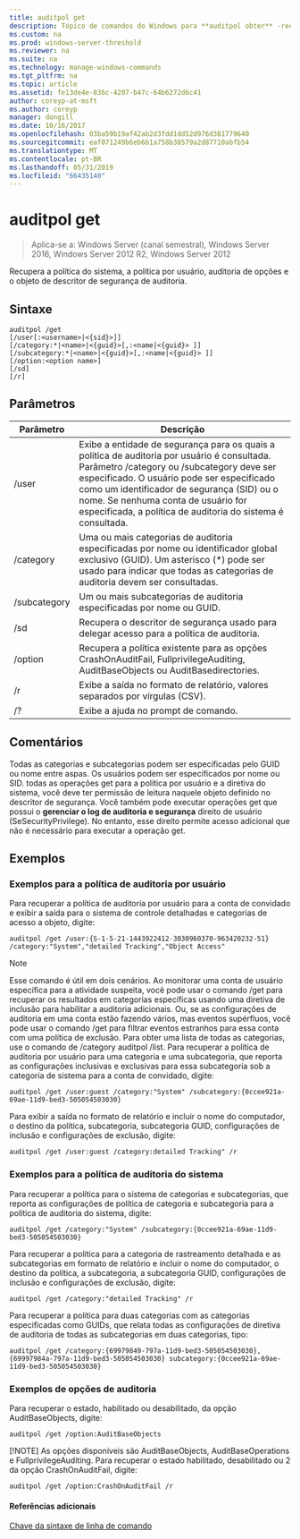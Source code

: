 ```yaml
---
title: auditpol get
description: Tópico de comandos do Windows para **auditpol obter** -recupera a política do sistema, a política por usuário, auditoria de opções e o objeto de descritor de segurança de auditoria.
ms.custom: na
ms.prod: windows-server-threshold
ms.reviewer: na
ms.suite: na
ms.technology: manage-windows-commands
ms.tgt_pltfrm: na
ms.topic: article
ms.assetid: fe13de4e-836c-4207-b47c-64b6272d6c41
author: coreyp-at-msft
ms.author: coreyp
manager: dongill
ms.date: 10/16/2017
ms.openlocfilehash: 03ba59b19af42ab2d3fdd1dd52d976d381779640
ms.sourcegitcommit: eaf071249b6eb6b1a758b38579a2d87710abfb54
ms.translationtype: MT
ms.contentlocale: pt-BR
ms.lasthandoff: 05/31/2019
ms.locfileid: "66435140"
---
```

# <a name="auditpol-get"></a>auditpol get

>Aplica-se a: Windows Server (canal semestral), Windows Server 2016, Windows Server 2012 R2, Windows Server 2012

Recupera a política do sistema, a política por usuário, auditoria de opções e o objeto de descritor de segurança de auditoria.

## <a name="syntax"></a>Sintaxe
```
auditpol /get 
[/user[:<username>|<{sid}>]]
[/category:*|<name>|<{guid}>[,:<name|<{guid}> ]]
[/subcategory:*|<name>|<{guid}>[,:<name|<{guid}> ]]
[/option:<option name>]
[/sd]
[/r]
```
## <a name="parameters"></a>Parâmetros

|  Parâmetro   |                                                                                                                                         Descrição                                                                                                                                          |
|--------------|----------------------------------------------------------------------------------------------------------------------------------------------------------------------------------------------------------------------------------------------------------------------------------------------|
|    /user     | Exibe a entidade de segurança para os quais a política de auditoria por usuário é consultada. Parâmetro /category ou /subcategory deve ser especificado. O usuário pode ser especificado como um identificador de segurança (SID) ou o nome. Se nenhuma conta de usuário for especificada, a política de auditoria do sistema é consultada. |
|  /category   |                                                          Uma ou mais categorias de auditoria especificadas por nome ou identificador global exclusivo (GUID). Um asterisco (\*) pode ser usado para indicar que todas as categorias de auditoria devem ser consultadas.                                                          |
| /subcategory |                                                                                                                  Um ou mais subcategorias de auditoria especificadas por nome ou GUID.                                                                                                                  |
|     /sd      |                                                                                                        Recupera o descritor de segurança usado para delegar acesso para a política de auditoria.                                                                                                        |
|   /option    |                                                                              Recupera a política existente para as opções CrashOnAuditFail, FullprivilegeAuditing, AuditBaseObjects ou AuditBasedirectories.                                                                               |
|      /r      |                                                                                                              Exibe a saída no formato de relatório, valores separados por vírgulas (CSV).                                                                                                              |
|      /?      |                                                                                                                             Exibe a ajuda no prompt de comando.                                                                                                                             |

## <a name="remarks"></a>Comentários
Todas as categorias e subcategorias podem ser especificadas pelo GUID ou nome entre aspas. Os usuários podem ser especificados por nome ou SID.
todas as operações get para a política por usuário e a diretiva do sistema, você deve ter permissão de leitura naquele objeto definido no descritor de segurança. Você também pode executar operações get que possui o **gerenciar o log de auditoria e segurança** direito de usuário (SeSecurityPrivilege). No entanto, esse direito permite acesso adicional que não é necessário para executar a operação get.
## <a name="BKMK_examples"></a>Exemplos
### <a name="examples-for-the-per-user-audit-policy"></a>Exemplos para a política de auditoria por usuário
Para recuperar a política de auditoria por usuário para a conta de convidado e exibir a saída para o sistema de controle detalhadas e categorias de acesso a objeto, digite:
```
auditpol /get /user:{S-1-5-21-1443922412-3030960370-963420232-51} /category:"System","detailed Tracking","Object Access"
```
> [!NOTE]
> Esse comando é útil em dois cenários. Ao monitorar uma conta de usuário específica para a atividade suspeita, você pode usar o comando /get para recuperar os resultados em categorias específicas usando uma diretiva de inclusão para habilitar a auditoria adicionais. Ou, se as configurações de auditoria em uma conta estão fazendo vários, mas eventos supérfluos, você pode usar o comando /get para filtrar eventos estranhos para essa conta com uma política de exclusão. Para obter uma lista de todas as categorias, use o comando de /category auditpol /list.
> Para recuperar a política de auditoria por usuário para uma categoria e uma subcategoria, que reporta as configurações inclusivas e exclusivas para essa subcategoria sob a categoria de sistema para a conta de convidado, digite:
> ```
> auditpol /get /user:guest /category:"System" /subcategory:{0ccee921a-69ae-11d9-bed3-505054503030}
> ```
> Para exibir a saída no formato de relatório e incluir o nome do computador, o destino da política, subcategoria, subcategoria GUID, configurações de inclusão e configurações de exclusão, digite:
> ```
> auditpol /get /user:guest /category:detailed Tracking" /r
> ```
> ### <a name="examples-for-the-system-audit-policy"></a>Exemplos para a política de auditoria do sistema
> Para recuperar a política para o sistema de categorias e subcategorias, que reporta as configurações de política de categoria e subcategoria para a política de auditoria do sistema, digite:
> ```
> auditpol /get /category:"System" /subcategory:{0ccee921a-69ae-11d9-bed3-505054503030}
> ```
> Para recuperar a política para a categoria de rastreamento detalhada e as subcategorias em formato de relatório e incluir o nome do computador, o destino da política, a subcategoria, a subcategoria GUID, configurações de inclusão e configurações de exclusão, digite:
> ```
> auditpol /get /category:"detailed Tracking" /r
> ```
> Para recuperar a política para duas categorias com as categorias especificadas como GUIDs, que relata todas as configurações de diretiva de auditoria de todas as subcategorias em duas categorias, tipo:
> ```
> auditpol /get /category:{69979849-797a-11d9-bed3-505054503030},{69997984a-797a-11d9-bed3-505054503030} subcategory:{0ccee921a-69ae-11d9-bed3-505054503030}
> ```
> ### <a name="examples-for-auditing-options"></a>Exemplos de opções de auditoria
> Para recuperar o estado, habilitado ou desabilitado, da opção AuditBaseObjects, digite:
> ```
> auditpol /get /option:AuditBaseObjects
> ```
> [!NOTE]
> As opções disponíveis são AuditBaseObjects, AuditBaseOperations e FullprivilegeAuditing.
> Para recuperar o estado habilitado, desabilitado ou 2 da opção CrashOnAuditFail, digite:
> ```
> auditpol /get /option:CrashOnAuditFail /r
> ```
> #### <a name="additional-references"></a>Referências adicionais
> [Chave da sintaxe de linha de comando](command-line-syntax-key.md)
